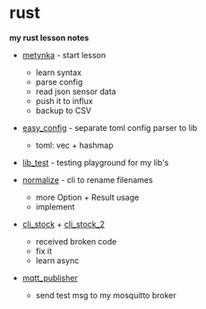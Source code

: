 # rust
**my rust lesson notes**

* [metynka](metynka) - start lesson 
  - learn syntax
  - parse config
  - read json sensor data
  - push it to influx
  - backup to CSV

* [easy_config](easy_config) - separate toml config parser to lib 
  - toml: vec + hashmap

* [lib_test](lib_test) - testing playground for my lib's

* [normalize](normalize) - cli to rename filenames
  - more Option + Result usage
  - implement

* [cli_stock](cli_stock) + [cli_stock_2](cli_stock_2) 
  - received broken code 
  - fix it 
  - learn async
  
* [mqtt_publisher](mqtt_publisher)
  - send test msg to my mosquitto broker
